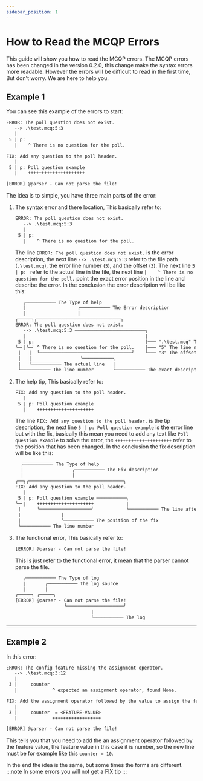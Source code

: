 ```yaml
---
sidebar_position: 1
---
```


# How to Read the MCQP Errors
This guide will show you how to read the MCQP errors. The MCQP errors has been changed in the version 0.2.0,
this change make the syntax errors more readable. However the errors will be difficult to read in the first
time, But don't worry. We are here to help you.

## Example 1
You can see this example of the errors to start:
```txt
ERROR: The poll question does not exist.
   --> .\test.mcq:5:3
   |
 5 | p:
   |    ^ There is no question for the poll.

FIX: Add any question to the poll header.
   |
 5 | p: Poll question example
   |    +++++++++++++++++++++

[ERROR] @parser - Can not parse the file!
```
The idea is to simple, you have three main parts of the error:
1. The syntax error and there location, This basically refer to:
    ```txt
    ERROR: The poll question does not exist.
       --> .\test.mcq:5:3
       |
     5 | p:
       |    ^ There is no question for the poll.
    ```
    The line `ERROR: The poll question does not exist.` is the error description, the next
    line `--> .\test.mcq:5:3` refer to the file path (`.\test.mcq`), the error line number (`5`),
    and the offset (`3`). The next line `5 | p: ` refer to the actual line in the file, the next line
    `|    ^ There is no question for the poll.` point the exact error position in the line and describe
    the error. In the conclusion the error description will be like this:
    ```txt
       ╭─────────── The Type of help
       |                   ╭─────────── The Error description
       |                   |
    ╭─────╮╭───────────────────────────────╮ 
    ERROR: The poll question does not exist.
       --> .\test.mcq:5:3 ──────────────────────────╮
       |                                            |
     5 | p:                                         |─── ".\test.mcq" The file path
    ╰─╯|╰─╯ ^ There is no question for the poll.    |─── "5" The line number
     |   |  ╰──────────────────────────────────╯    ╰─── "3" The offset
     |   |                  ╰───────────╮
     |   ╰─────────── The actual line   |
     ╰─────────── The line number       ╰─────────── The exact descriptioin
    ```
2. The help tip, This basically refer to:
    ```txt
    FIX: Add any question to the poll header.
       |
     5 | p: Poll question example
       |    +++++++++++++++++++++
    ```
    The line `FIX: Add any question to the poll header.` is the tip description, the next
    line `5 | p: Poll question example` is the error line but with the fix, basically this 
    mean you need to add any text like `Poll question example` to solve the error, the 
    `+++++++++++++++++++++` refer to the position that has been changed. In the conclusion 
    the fix description will be like this:
    ```txt
      ╭─────────── The Type of help
      |                  ╭─────────── The Fix description
      |                  |
    ╭──╮╭───────────────────────────────────╮ 
    FIX: Add any question to the poll header.
       |
     5 | p: Poll question example ───────────╮
    ╰─╯|    +++++++++++++++++++++            |
     |      ╰───────────────────╯            ╰─────────── The line after the fix
     |               |
     |               ╰─────────── The position of the fix
     ╰─────────── The line number
    ```
3. The functional error, This basically refer to:
    ```txt
    [ERROR] @parser - Can not parse the file!
    ```
    This is just refer to the functional error, it mean that the parser cannot parse the file.
    ```txt
       ╭─────────── The Type of log
       |       ╭─────────── The log source
       |       |
    ╭─────╮ ╭─────╮
    [ERROR] @parser - Can not parse the file!
                      ╰─────────────────────╯
                                |
                                ╰─────────── The log
    ```
---
## Example 2
In this error:
```txt
ERROR: The config feature missing the assignment operator.
   --> .\test.mcq:3:12
   |
 3 |     counter
   |             ^ expected an assignment operator, found None.

FIX: Add the assignment operator followed by the value to assign the feature value.
   |
 3 |     counter  = <FEATURE-VALUE>
   |             ++++++++++++++++++

[ERROR] @parser - Can not parse the file!
```
This tells you that you need to add the an assignment operator followed by the feature value, 
the feature value in this case it is number, so the new line must be for example like this 
`counter = 10`.

In the end the idea is the same, but some times the forms are different. 
:::note
In some errors you will not get a FIX tip
:::